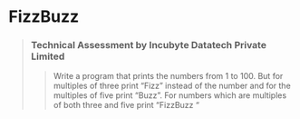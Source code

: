 # FizzBuzz
><h3>Technical Assessment by Incubyte Datatech Private Limited<br></h3>
>
>>Write a program that prints the numbers from 1 to 100. 
>>But for multiples of three print “Fizz” instead of the number and for the multiples of five print “Buzz”. 
>>For numbers which are multiples of both three and five print “FizzBuzz “
